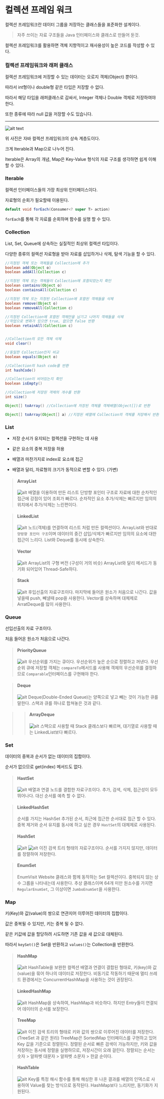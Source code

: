# 컬렉션 프레임 워크

컬렉션 프레임워크란 데이터 그룹을 저장하는 클래스들을 표준화한 설계이다.

> 자주 쓰이는 자료 구조들을 Java 인터페이스와 클래스로 만들어 둔것.

컬렉션 프레임워크를 활용하면 객체 지향적이고 재사용성이 높은 코드를 작성할 수 있다.

### 컬렉션 프레임워크와 래퍼 클래스

컬렉션 프레임워크에 저장할 수 있는 데이터는 오로지 객체(Object) 뿐이다.

따라서 int형이나 double형 같은 타입은 저장할 수 없다.

따라서 해당 타입을 래퍼클래스로 감싸서, Integer 객체나 Double 객체로 저장하여야 한다. 

또한 종류에 따라 null 값을 저장할 수도 있습니다.

___

![alt text](./java-collection.jpeg)

위 사진은 자바 컬렉션 프레임워크의 상속 계층도이다.

크게 Iterable과 Map으로 나누어 진다.

Iterable은 Array의 개념, Map은 Key-Value 형식의 자료 구조를 생각하면 쉽게 이해할 수 있다.


### Iterable
컬렉션 인터페이스들의 가장 최상위 인터페이스이다.

자료형의 순회가 필요할때 이용된다.
```java
default void forEach(Consumer<? super T> action)
```
`forEach`를 통해 각 자료를 순회하며 함수를 실행 할 수 있다.

### Collection
List, Set, Queue에 상속하는 실질적인 최상위 컬렉션 타입이다.

다양한 종류의 컬렉션 자료형을 받아 자료를 삽입하거나 삭제, 탐색 기능을 할 수 있다.

```java
//지정된 객체 또는 객체들을 Collection에 추가
boolean add(Object o)
boolean addAll(Collection c) 

//지정된 객체 또는 객체들이 Collection에 포함되었는지 확인
boolean contains(Object o)
boolean containsAll(Collection c)

//지정된 객체 또는 지정된 Collection에 포함된 객체들을 삭제
boolean remove(Object o)
boolean removeAll(Collection c)

//지정된 Collection에 포함된 객체만을 남기고 나머지 객체들을 삭제
//작업으로 변화가 있으면 true, 없으면 false 반환
boolean retainAll(Collection c)


//Collection의 모든 객체 삭제
void clear()

//동일한 Collection인지 비교
boolean equals(Object o)

//Collection의 hash code를 반환
int hashCode()

//Collection이 비어있는지 확인
boolean isEmpty()

//Collection에 저장된 객체의 개수를 반환
int size()

Object[] toArray() //Collection에 저장된 객체를 객체배열(Object[])로 반환

Object[] toArray(Object[] a) //지정된 배열에 Collection의 객체를 저장해서 반환
```

### List
+ 저장 순서가 유지되는 컬렉션을 구현하는 데 사용

+ 같은 요소의 중복 저장을 허용

+ 배열과 마찬가지로 index로 요소에 접근

+ 배열과 달리, 자료형의 크기가 동적으로 변할 수 있다. (가변)

> #### ArrayList
> ![alt](./ArrayList.png)
> 배열을 이용하여 만든 리스트
단방향 포인터 구조로 자료에 대한 순차적인 접근에 강점이 있어 조회가 빠르다.
순차적인 요소 추가/삭제는 빠르지만 임의의 위치에서 추가/삭제는 느린편이다.

> #### LinkedList
> ![alt](./LinkedList.png)
> 노드(객체)를 연결하여 리스트 처럼 만든 컬렉션이다.
ArrayList와 반대로 `양방향 포인터 구조`이며
데이터의 중간 삽입/삭제가 빠르지만 임의의 요소에 대한 접근이 느리다.
List와 Deque를 동시에 상속한다.

> #### Vector
> ![alt](./Vector.jpeg)
> ArrayList의 구형 버전 (구성이 거의 비슷)
ArrayList와 달리 메서드가 동기화 되어있어 Thread-Safe하다.

> #### Stack
> ![alt](./Stack.png)
> 후입선출의 자료구조이다.
마지막에 들어온 원소가 처음으로 나간다.
값을 넣을때 push, 빼낼때 pop을 사용한다.
Vector를 상속하며 대체제로 ArratDeque를 많이 사용한다.

### Queue
선입선출의 자료 구조이다.

처음 들어온 원소가 처음으로 나간다.

> #### PriorityQueue
> ![alt](./PriorityQueue.png)
> 우선순위를 가지는 큐이다.
우선순위가 높은 순으로 정렬하고 꺼낸다.
우선순위 큐에 저장할 객체는 `compareTo`메서드를 사용해 객체의 우선순위를 결정하므로 `Comparable`인터페이스를 구현해야 한다.

> #### Deque
> ![alt](./Deque.png)
Deque(Double-Ended Queue)는 양쪽으로 넣고 빼는 것이 가능한 큐를 말한다.
스택과 큐를 하나로 합쳐놓은 것과 같다.

> > #### ArrayDeque
> > ![alt](./ArrayDeque.png)
> > 스택으로 사용할 때 Stack 클래스보다 빠르며, 대기열로 사용할 때는 LinkedList보다 빠르다.

### Set
데이터의 중복과 순서가 없는 데이터의 집합이다.

순서가 없으므로 get(index) 메서드도 없다.

> #### HastSet
> ![alt](./HashSet.png)
> 배열과 연결 노드를 결합한 자료구조이다.
추가, 검색, 삭제, 접근성이 모두 뛰어나다.
대신 순서를 예측 할 수 없다.

> #### LinkedHashSet
> 순서를 가지는 HashSet
추가된 순서, 최근에 접근한 순서대로 접근 할 수 있다.
중복 제거와 순서 유지를 동시에 하고 싶은 경우 `HastSet`의 대체제로 사용된다.

> #### HashSet
> ![alt](./TreeSet.png)
> ![alt](./TreeSet2.png)
> 이진 검색 트리 형태의 자료구조이다.
순서를 가지지 않지만, 데이터를 정렬하여 저장한다.

> #### EnumSet
> EnumVisit Website 클래스와 함께 동작하는 Set 컬렉션이다.
중복되지 않는 상수 그룹을 나타내는데 사용한다.
추상 클래스이며 64개 미만 원소수를 가지면 `RegularEnumSet`,
그 이상이면 `JumboEnumSet`을 사용한다.

### Map

키(Key)와 값(value)의 쌍으로 연관지어 이루어진 데이터의 집합이다.

값은 중복될 수 있지만, 키는 중복 될 수 없다.

같은 키값에 값을 할당하려 시도하면 기존 값을 새 값으로 대체된다.

따라서 `keySet()`은 Set을 반환하고 `values()`는 Collection을 반환한다.

> #### HashMap
> ![alt](./HashMap.png)
> HashTable을 보완한 컬렉션
배열과 연결이 결합된 형태로, 키(key)와 값(value)을 묶어 하나의 데이터로 저장한다.
비동기로 작동하기 때문에 멀티 쓰레드 환경에서는 ConcurrentHashMap을 사용하는 것이 권장된다.

> #### LinkedHashMap
> ![alt](./LinkedHashMap.png)
> HashMap을 상속하여, HashMap과 비슷하다.
하지만 Entry들이 연결되어 데이터의 순서를 보장한다.

> #### TreeMap
> ![alt](./TreeMap.png)
> 이진 검색 트리의 형태로 키와 값의 쌍으로 이루어진 데이터를 저장한다. 
(TreeSet 과 같은 원리)
TreeMap은 SortedMap 인터페이스를 구현하고 있어 Key 값을 기준으로 정렬된다.
정렬된 순서로 빠른 검색이 가능하지만, 키와 값을 저장하는 동시에 정렬을 실행하므로, 저장시간이 오래 걸린다.
정렬되는 순서는 숫자 > 알파벳 대문자 > 알파벳 소문자 > 한글 순이다.

> #### HashTable
> ![alt](./HashTable.png)
> Key를 특정 해시 함수를 통해 해싱한 후 나온 결과를 배열의 인덱스로 사용하여 Value를 찾는 방식으로 동작된다.
HashMap보다 느리지만, 동기화가 지원된다.